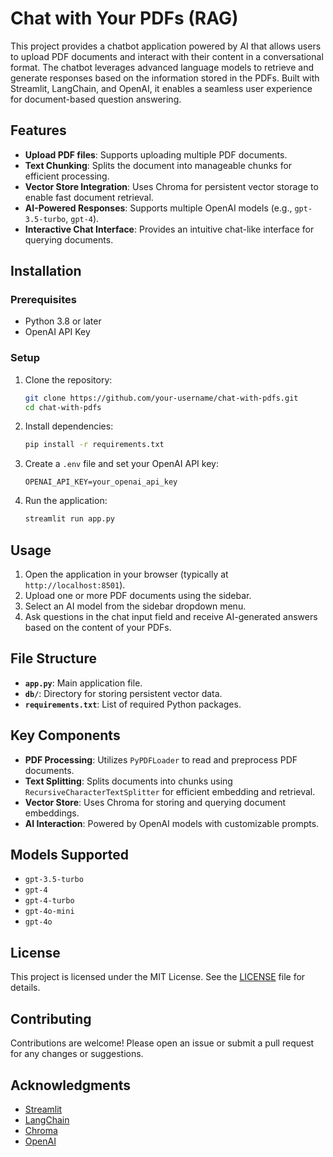 # Chat with Your PDFs (RAG)

This project provides a chatbot application powered by AI that allows users to upload PDF documents and interact with their content in a conversational format. The chatbot leverages advanced language models to retrieve and generate responses based on the information stored in the PDFs. Built with Streamlit, LangChain, and OpenAI, it enables a seamless user experience for document-based question answering.

## Features

- **Upload PDF files**: Supports uploading multiple PDF documents.
- **Text Chunking**: Splits the document into manageable chunks for efficient processing.
- **Vector Store Integration**: Uses Chroma for persistent vector storage to enable fast document retrieval.
- **AI-Powered Responses**: Supports multiple OpenAI models (e.g., `gpt-3.5-turbo`, `gpt-4`).
- **Interactive Chat Interface**: Provides an intuitive chat-like interface for querying documents.

## Installation

### Prerequisites

- Python 3.8 or later
- OpenAI API Key

### Setup

1. Clone the repository:
   ```bash
   git clone https://github.com/your-username/chat-with-pdfs.git
   cd chat-with-pdfs
   ```

2. Install dependencies:
   ```bash
   pip install -r requirements.txt
   ```

3. Create a `.env` file and set your OpenAI API key:
   ```
   OPENAI_API_KEY=your_openai_api_key
   ```

4. Run the application:
   ```bash
   streamlit run app.py
   ```

## Usage

1. Open the application in your browser (typically at `http://localhost:8501`).
2. Upload one or more PDF documents using the sidebar.
3. Select an AI model from the sidebar dropdown menu.
4. Ask questions in the chat input field and receive AI-generated answers based on the content of your PDFs.

## File Structure

- **`app.py`**: Main application file.
- **`db/`**: Directory for storing persistent vector data.
- **`requirements.txt`**: List of required Python packages.

## Key Components

- **PDF Processing**: Utilizes `PyPDFLoader` to read and preprocess PDF documents.
- **Text Splitting**: Splits documents into chunks using `RecursiveCharacterTextSplitter` for efficient embedding and retrieval.
- **Vector Store**: Uses Chroma for storing and querying document embeddings.
- **AI Interaction**: Powered by OpenAI models with customizable prompts.

## Models Supported

- `gpt-3.5-turbo`
- `gpt-4`
- `gpt-4-turbo`
- `gpt-4o-mini`
- `gpt-4o`

## License

This project is licensed under the MIT License. See the [LICENSE](LICENSE) file for details.

## Contributing

Contributions are welcome! Please open an issue or submit a pull request for any changes or suggestions.

## Acknowledgments

- [Streamlit](https://streamlit.io/)
- [LangChain](https://langchain.com/)
- [Chroma](https://www.trychroma.com/)
- [OpenAI](https://openai.com/)
